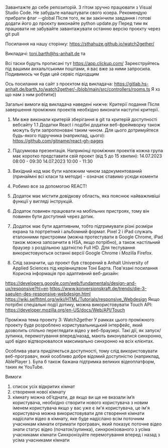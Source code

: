 Завантажте до себе репозиторій. З гітом зручно працювати з Visual Studio Code. Не забудьте налаштувати свого юзера. Рекомендую прибрати флаг --global
Після того, як ви закінчили завдання і готові додати його до проєкту виконайте python update.py
Перед тим як працювати не забувайте завантажувати останню версію проєкту через git pull

Посилання на нашу сторінку: https://sthahuze.github.io/watch2gether/



Викладачі: toni.barth@hs-anhalt.de та 


Всі таски будуть прописані тут
https://app.clickup.com/
Зареєструйтесь під вашими анхальтськими поштами, я вас вже за ними запросила.
Подивимось чи буде цей сервіс підходщим

Ось посилання на сайт з проєктом від викладача: https://gitlab.hs-anhalt.de/barth_to/watch2gether/-/blob/main/src/controllers/rooms.ts
Я хз що нам з ним робтити))

Загальні вимоги від викладача наведені нижче:
Критерії подання
Після завершення проміжних проектів необхідно виконати наступні критерії.

1. Ми вже виконали критерій зберігання в git та критерій доступності вебсайту
1.1 Додатки React і подібні додатки веб-фреймворку також можуть бути запропоновані таким чином. Для цього дотримуйтеся будь-якого підручника (наприклад, цього): https://github.com/gitname/react-gh-pages


2. Підсумкова презентація. Наприкінці проміжних проектів кожна група має коротко представити свій проект (від 5 до 15 хвилин):
    14.07.2023 08:00 - 09:30
    14.07.2023 10:00 - 11:30


3. Вихідний код має бути належним чином задокументований (принаймні всі класи та методи) - означає ставимо усюди коменти
4. Робимо все за допомогою REACT!
5. Додаток має містити довідкову область, яка пояснює найважливіші функції у вигляді інструкцій.
6. Додаток повинен працювати на мобільних пристроях, тому він повинен бути доступний через дотик.
7. Додаток має бути адаптивним, тобто підтримувати різні розміри екрана та портретний і альбомний формат. Pixel 2 і iPad служать еталонними пристроями (можна протестувати в Google Chrome, iPad також можна запозичити в HSA, якщо потрібно), а також настільний браузер з роздільною здатністю Full HD.
Для тестування використовуються останні версії Google Chrome і Mozilla Firefox.
8. Слід зазначити, що проект був створений в Anhalt University of Applied Sciences під керівництвом Тоні Барта.
Пов'язані посилання
Корисна інформація про адаптивний веб-дизайн:

https://developers.google.com/web/fundamentals/design-and-ux/responsive?hl=en
https://www.konversionskraft.de/trends/die-3-saeulen-des-responsive-webdesign.html
https://wiki.selfhtml.org/wiki/HTML/Tutorials/responsive_Webdesign
Якщо потрібні спеціальні події дотику, можна використовувати Touch API: https://developer.mozilla.org/en-US/docs/Web/API/Touch



Проміжна тема проекту 3: Watch2gether
У рамках цього проміжного проекту буде розроблено користувальницький інтерфейс, який дозволить спільно переглядати відео у веб-браузері. Такі дії, як запуск/зупинка, перемотування вперед/назад, мають виконуватися синхронно, щоб відео відтворювалося максимально синхронно на всіх клієнтах.

Особлива увага приділяється доступності, тому слід використовувати веб-програвач, який особливо добре відомий доступністю (наприклад, AblePlayer ). Була б також бажана підтримка великих відеоплатформ, таких як YouTube.

Вимоги
1. список усіх відкритих кімнат
2. створення нової кімнату
3. кімнату можна об’єднати, де
якщо ви ще не вказали ім’я користувача, необхідно створити нового користувача з новим іменем користувача
якщо у вас уже є ім'я користувача, це ім'я користувача можна використовувати для створення кімнати
надіслати відео в кімнату, яке буде надіслано всім поточним учасникам кімнати
отримати програвач, який показує поточне відео
знати статус відео (початок/зупинка), синхронізованого з усіма учасниками кімнати
Синхронізуйте перемотування вперед і назад з усіма учасниками кімнати
